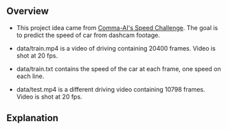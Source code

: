 ## Overview
- This project idea came from [Comma-AI's Speed Challenge](https://github.com/commaai/speedchallenge). The goal is to predict the speed of car from dashcam footage.

- data/train.mp4 is a video of driving containing 20400 frames. Video is shot at 20 fps.
- data/train.txt contains the speed of the car at each frame, one speed on each line.
- data/test.mp4 is a different driving video containing 10798 frames. Video is shot at 20 fps.

## Explanation


